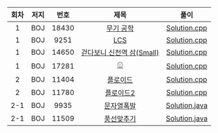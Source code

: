 | 회차 | 저지 | 번호 | 제목 | 풀이 |
|:---:|:---:|:---:|:---:|:---:|
| 1 | BOJ | 18430 | [무기 공학](https://www.acmicpc.net/problem/18430) | [Solution.cpp](https://github.com/HumanHyeon/Algorithm/blob/master/Baekjoon_18430(%EB%AC%B4%EA%B8%B0%EA%B3%B5%ED%95%99).cpp) |
| 1 | BOJ | 9251 | [LCS](https://www.acmicpc.net/problem/9251) | [Solution.cpp](https://github.com/HumanHyeon/Algorithm/blob/master/Baekjoon_9251(LCS).cpp) |
| 1 | BOJ | 14650 | [걷다보니 신천역 삼(Small)](https://www.acmicpc.net/problem/14650) | [Solution.cpp](https://github.com/HumanHyeon/Algorithm/blob/master/Baekjoon_14650(%EA%B1%B7%EB%8B%A4%EB%B3%B4%EB%8B%88%EC%8B%A0%EC%B2%9C%EC%97%AD%EC%82%BCSmall).cpp) |
| 1 | BOJ | 17281 | [⚾](https://www.acmicpc.net/problem/17281) | [Solution.cpp](https://github.com/HumanHyeon/Algorithm/blob/master/Baekjoon_17281(%EC%95%BC%EA%B5%AC%EA%B3%B5).cpp) |
| 2 | BOJ | 11404 | [플로이드](https://www.acmicpc.net/problem/11404) | [Solution.cpp](https://github.com/HumanHyeon/Algorithm/blob/master/Baekjoon_11404(%ED%94%8C%EB%A1%9C%EC%9D%B4%EB%93%9C).cpp) |
| 2 | BOJ | 11780 | [플로이드2](https://www.acmicpc.net/problem/11780) | [Solution.cpp](https://github.com/HumanHyeon/Algorithm/blob/master/Baekjoon_11780(%ED%94%8C%EB%A1%9C%EC%9D%B4%EB%93%9C2).cpp) |
| 2-1 | BOJ | 9935 | [문자열폭발](https://www.acmicpc.net/problem/9935) | [Solution.java](https://github.com/HumanHyeon/Algorithm/blob/master/Baekjoon_9935(%EB%AC%B8%EC%9E%90%EC%97%B4%ED%8F%AD%EB%B0%9C).java) |
| 2-1 | BOJ | 11509 | [풍선맞추기](https://www.acmicpc.net/problem/11509) | [Solution.java](https://github.com/HumanHyeon/Algorithm/blob/master/Baekjoon_11509(%ED%92%8D%EC%84%A0%EB%A7%9E%EC%B6%94%EA%B8%B0).java) |
